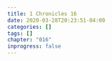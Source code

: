 ```yaml
---
title: 1 Chronicles 16
date: 2020-03-28T20:23:51-04:00
categories: []
tags: []
chapter: "016"
inprogress: false
---
```


